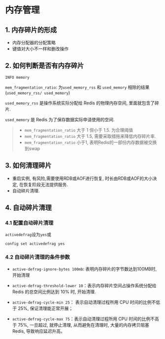 # 内存管理

## 1. 内存碎片的形成

- 内存分配器的分配策略
- 键值对大小不一样和删改操作

## 2. 如何判断是否有内存碎片

```shell
INFO memory
```

`mem_fragmentation_ratio`: 为`used_memory_rss` 和 `used_memory` 相除的结果(`used_memory_rss/ used_memory`)

`used_memory_rss` 是操作系统实际分配给 Redis 的物理内存空间, 里面就包含了碎片.

`used_memory` 是 Redis 为了保存数据实际申请使用的空间.

> - `mem_fragmentation_ratio` 大于 1 但小于 1.5. 为合理阈值
> - `mem_fragmentation_ratio` 大于 1.5, 需要采取措拖来降低内存碎片率.
> - `mem_fragmentation_ratio`  小于1, 表明Redis的一部份内存数据被交换到swap

## 3. 如何清理碎片

- 重启实例, 有风险,需要使用RDB或AOF进行恢复, 时长由RDB或AOF的大小决定, 在恢复阶段无法提供服务.
- 自动碎片清理.

## 4. 自动碎片清理

### 4.1 配置自动碎片清理

`activedefrag`设为`yes`或

```shell
config set activedefrag yes
```

### 4.2 自动碎片清理的条件参数

- `active-defrag-ignore-bytes 100mb`: 表明内存碎片的字节数达到100MB时,开始清理
- `active-defrag-threshold-lower 10`：表示内存碎片空间占操作系统分配给 Redis 的总空间比例达到 10% 时, 开始清理.

- `active-defrag-cycle-min 25`： 表示自动清理过程所用 CPU 时间的比例不低于 25%, 保证清理能正常开展；

- `active-defrag-cycle-max 75`：表示自动清理过程所用 CPU 时间的比例不高于 75%, 一旦超过, 就停止清理, 从而避免在清理时, 大量的内存拷贝阻塞 Redis, 导致响应延迟升高。
